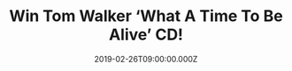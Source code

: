 ---
campaign-uuid: "c-7dee9b6f-b7ad-488c-9802-91ec412d2c54"
type: "Competition"
category: "Music"
date: "2019-02-26T09:00:00.000Z"
end-date: "2019-03-26T23:59:00.000Z"
disable-form: false
is_promoted: false
has_entry_page: true
title: "Win Tom Walker ‘What A Time To Be Alive’ CD!"
competition-description: "<p>We have in our hands the CD of the biggest breakout UK\
  \ global star of 2018 and BRIT 2019 nominated artist Tom Walker: What A Time To\
  \ Be Alive! Angels, Leave The Light On, Not Giving In, Cry Out… are some his incredible\
  \ new hits you could find in his brand new album What A Time To Be Alive which will\
  \ be released on March 1st on Relentless/Sony Music.</p>\n<p>Want it? Click below\
  \ for a chance to win!</p>\n"
hero-header: "Win Tom Walker ‘What A Time To Be Alive’ CD!"
terms-confirmation: "N/A"
banner-img: "https://assets.expresslyapp.com/asset-c83e8329-298b-4933-ba7d-b9c13c3162a1.jpg"
logo-left-href: "http://club.expressly.io"
logo-left-image: "https://assets.expresslyapp.com/asset-e85a7a90-e527-4c31-a00b-17c8e03628e0.jpg"
logo-left-title: "Expressly Club"
bg-image-hero: "https://assets.expresslyapp.com/asset-9f645902-8e87-4b7f-988e-993ba3e0bc22.jpg"
bg-image-first: "https://assets.expresslyapp.com/asset-ea00c0c4-a191-4c3b-80c7-6ae808f38882.jpg"
section1-content: "<p>He is back and better than ever with his brand new album ‘What\
  \ A Time To Be Alive’. Tom’s emotional new single, ‘Just You and I’, is the follow-up\
  \ to the global anthem ‘Leave A Light On’ that has sold over 800,000 copies in the\
  \ UK and 3 million units worldwide, reached #1 on iTunes in 20 countries including\
  \ the UK and top ten in 44, a sizeable hit!</p>\n<p>If you are Tom’s biggest fan,\
  \ enter the form below for a chance to win his brand new album and get ready to\
  \ enjoy its numerous greatest hits now! Good luck!</p>\n"
entry-title: "Win Tom Walker ‘What A Time To Be Alive’ CD!"
entry-content: "<p>Enter the draw to winTom Walker ‘What A Time To Be Alive’ CD by\
  \ entering below before 23:59 on 26th of March 2019.\n\_</p>\n"
has-winner: false
prize-description: "Tom Walker ‘What A Time To Be Alive’ CD."
special-conditions: "Multiple entries are allowed up to one every day.\r\nThis competition\
  \ is also available on: https://aaa.nme.com/competitions/\r\ntom-walker-what-a-time-to-be-alive-cd"
country-restrictions:
- "GB"
---